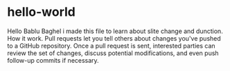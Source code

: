 # hello-world

Hello Bablu Baghel
i made this file to learn about slite change and dunction. How it work. 
Pull requests let you tell others about changes you've pushed to a GitHub repository. Once a pull request is sent, interested parties can review the set of changes, discuss potential modifications, and even push follow-up commits if necessary.

